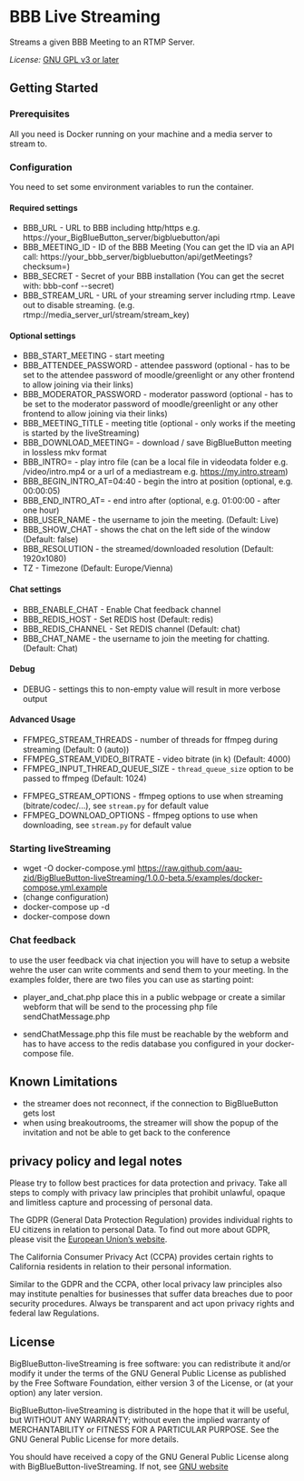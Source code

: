 # BBB Live Streaming

Streams a given BBB Meeting to an RTMP Server.

*License:*   [GNU GPL v3 or later](http://www.gnu.org/copyleft/gpl.html)

## Getting Started

### Prerequisites

All you need is Docker running on your machine and a media server to stream to.

### Configuration

You need to set some environment variables to run the container.

#### Required settings
* BBB_URL - URL to BBB including http/https e.g. https://your_BigBlueButton_server/bigbluebutton/api
* BBB_MEETING_ID - ID of the BBB Meeting (You can get the ID via an API call: https://your_bbb_server/bigbluebutton/api/getMeetings?checksum=<checksum>)
* BBB_SECRET - Secret of your BBB installation (You can get the secret with: bbb-conf --secret)
* BBB_STREAM_URL - URL of your streaming server including rtmp. Leave out to disable streaming. (e.g. rtmp://media_server_url/stream/stream_key)

#### Optional settings
* BBB_START_MEETING - start meeting
* BBB_ATTENDEE_PASSWORD - attendee password (optional - has to be set to the attendee password of moodle/greenlight or any other frontend to allow joining via their links)
* BBB_MODERATOR_PASSWORD - moderator password (optional - has to be set to the moderator password of moodle/greenlight or any other frontend to allow joining via their links)
* BBB_MEETING_TITLE - meeting title (optional - only works if the meeting is started by the liveStreaming)
* BBB_DOWNLOAD_MEETING= - download / save BigBlueButton meeting in lossless mkv format
* BBB_INTRO= - play intro file (can be a local file in videodata folder e.g. /video/intro.mp4 or a url of a mediastream e.g. https://my.intro.stream)
* BBB_BEGIN_INTRO_AT=04:40 - begin the intro at position (optional, e.g. 00:00:05)
* BBB_END_INTRO_AT= - end intro after (optional, e.g. 01:00:00 - after one hour)
* BBB_USER_NAME - the username to join the meeting. (Default: Live)
* BBB_SHOW_CHAT - shows the chat on the left side of the window (Default: false)
* BBB_RESOLUTION - the streamed/downloaded resolution (Default: 1920x1080)
* TZ - Timezone (Default: Europe/Vienna)

#### Chat settings
* BBB_ENABLE_CHAT - Enable Chat feedback channel
* BBB_REDIS_HOST - Set REDIS host (Default: redis)
* BBB_REDIS_CHANNEL - Set REDIS channel (Default: chat)
* BBB_CHAT_NAME - the username to join the meeting for chatting. (Default: Chat)

#### Debug
* DEBUG - settings this to non-empty value will result in more verbose output

#### Advanced Usage
* FFMPEG_STREAM_THREADS - number of threads for ffmpeg during streaming (Default: 0 (auto))
* FFMPEG_STREAM_VIDEO_BITRATE - video bitrate (in k) (Default: 4000)
* FFMPEG_INPUT_THREAD_QUEUE_SIZE - `thread_queue_size` option to be passed to ffmpeg (Default: 1024)
- FFMPEG_STREAM_OPTIONS - ffmpeg options to use when streaming (bitrate/codec/...), see `stream.py` for default value
- FFMPEG_DOWNLOAD_OPTIONS - ffmpeg options to use when downloading, see `stream.py` for default value

### Starting liveStreaming
* wget -O docker-compose.yml https://raw.github.com/aau-zid/BigBlueButton-liveStreaming/1.0.0-beta.5/examples/docker-compose.yml.example
* (change configuration)
* docker-compose up -d
* docker-compose down 

### Chat feedback
to use the user feedback via chat injection you will have to setup a website wehre the user can write comments and send them to your meeting.
In the examples folder, there are two files you can use as starting point:

* player_and_chat.php
place this in a public webpage or create a similar webform that will be send to the processing php file sendChatMessage.php

* sendChatMessage.php
this file must be reachable by the webform and has to have access to the redis database you configured in your docker-compose file.

## Known Limitations
* the streamer does not reconnect, if the connection to BigBlueButton gets lost
* when using breakoutrooms, the streamer will show the popup of the invitation and not be able to get back to the conference

## privacy policy and legal notes

Please try to follow best practices for data protection and privacy.
Take all steps to comply with privacy law principles that prohibit unlawful, opaque and limitless capture and processing of personal data. 

The GDPR (General Data Protection Regulation) provides individual rights to EU citizens in relation to personal Data.
To find out more about GDPR, please visit the [European Union’s website](https://ec.europa.eu).

The California Consumer Privacy Act (CCPA) provides certain rights to California residents in relation to their personal information. 

Similar to the GDPR and  the CCPA, other local privacy law principles  also may institute penalties for businesses that suffer data breaches due to poor security procedures.
Always be transparent and act upon privacy rights and federal law Regulations.

## License
BigBlueButton-liveStreaming is free software: you can redistribute it and/or modify
it under the terms of the GNU General Public License as published by
the Free Software Foundation, either version 3 of the License, or
(at your option) any later version.

BigBlueButton-liveStreaming is distributed in the hope that it will be useful,
but WITHOUT ANY WARRANTY; without even the implied warranty of
MERCHANTABILITY or FITNESS FOR A PARTICULAR PURPOSE.  See the
GNU General Public License for more details.

You should have received a copy of the GNU General Public License
along with BigBlueButton-liveStreaming.  If not, see [GNU website](https://www.gnu.org/licenses)
